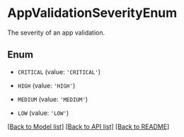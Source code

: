 # AppValidationSeverityEnum

The severity of an app validation.

## Enum

* `CRITICAL` (value: `'CRITICAL'`)

* `HIGH` (value: `'HIGH'`)

* `MEDIUM` (value: `'MEDIUM'`)

* `LOW` (value: `'LOW'`)

[[Back to Model list]](../README.md#documentation-for-models) [[Back to API list]](../README.md#documentation-for-api-endpoints) [[Back to README]](../README.md)


